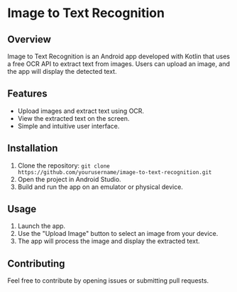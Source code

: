 # Image to Text Recognition

## Overview
Image to Text Recognition is an Android app developed with Kotlin that uses a free OCR API to extract text from images. Users can upload an image, and the app will display the detected text.

## Features
- Upload images and extract text using OCR.
- View the extracted text on the screen.
- Simple and intuitive user interface.

## Installation
1. Clone the repository: `git clone https://github.com/yourusername/image-to-text-recognition.git`
2. Open the project in Android Studio.
3. Build and run the app on an emulator or physical device.

## Usage
1. Launch the app.
2. Use the "Upload Image" button to select an image from your device.
3. The app will process the image and display the extracted text.

## Contributing
Feel free to contribute by opening issues or submitting pull requests.
